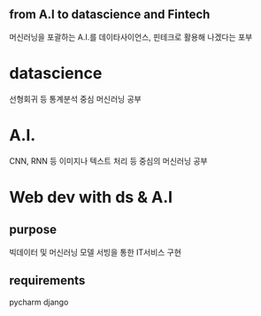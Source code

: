 ## from A.I to datascience and Fintech
머신러닝을 포괄하는 A.I.를 데이타사이언스, 핀테크로 활용해 나겠다는 포부

# datascience
선형회귀 등 통계분석 중심 머신러닝 공부

# A.I.
CNN, RNN 등 이미지나 텍스트 처리 등 중심의 머신러닝 공부

# Web dev with ds & A.I
## purpose
빅데이터 및 머신러닝 모델 서빙을 통한 IT서비스 구현

## requirements
pycharm
django
